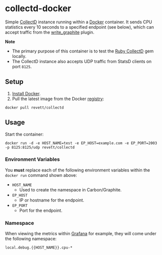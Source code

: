 # collectd-docker

Simple [CollectD](https://github.com/collectd/collectd) instance running within a [Docker](https://github.com/docker/docker) container. It sends CPU statistics every 10 seconds to a specified endpoint (see below), which can accept traffic from the [write_graphite](https://collectd.org/wiki/index.php/Plugin:Write_Graphite) plugin.

**Note** 

* The primary purpose of this container is to test the [Ruby CollectD](https://github.com/revett/collectd) gem locally.
* The CollectD instance also accepts UDP traffic from StatsD clients on port `8125`.

## Setup 

1. [Install Docker](http://docs.docker.com/installation/mac/).
2. Pull the latest image from the Docker [registry](https://registry.hub.docker.com/u/revett/collectd-carbon/):

```
docker pull revett/collectd
```

## Usage

Start the container:

```
docker run -d -e HOST_NAME=test -e EP_HOST=example.com -e EP_PORT=2003 -p 8125:8125/udp revett/collectd
```

### Environment Variables

You **must** replace each of the following environment variables within the `docker run` command shown above:

* `HOST_NAME`
  - Used to create the namespace in Carbon/Graphite.
* `EP_HOST`
  - IP or hostname for the endpoint.
* `EP_PORT`
  - Port for the endpoint.
  
### Namespace

When viewing the metrics within [Grafana](http://grafana.org/) for example, they will come under the following namespace:

```
local.debug.{{HOST_NAME}}.cpu-*
```
